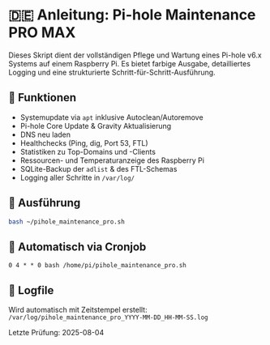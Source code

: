 # 🇩🇪 Anleitung: Pi-hole Maintenance PRO MAX

Dieses Skript dient der vollständigen Pflege und Wartung eines Pi-hole v6.x Systems auf einem Raspberry Pi. Es bietet farbige Ausgabe, detailliertes Logging und eine strukturierte Schritt-für-Schritt-Ausführung.

## 🧰 Funktionen

- Systemupdate via `apt` inklusive Autoclean/Autoremove
- Pi-hole Core Update & Gravity Aktualisierung
- DNS neu laden
- Healthchecks (Ping, dig, Port 53, FTL)
- Statistiken zu Top-Domains und -Clients
- Ressourcen- und Temperaturanzeige des Raspberry Pi
- SQLite-Backup der `adlist` & des FTL-Schemas
- Logging aller Schritte in `/var/log/`

## 🔧 Ausführung

```bash
bash ~/pihole_maintenance_pro.sh
```

## 🔁 Automatisch via Cronjob

```cron
0 4 * * 0 bash /home/pi/pihole_maintenance_pro.sh
```

## 📝 Logfile

Wird automatisch mit Zeitstempel erstellt:
`/var/log/pihole_maintenance_pro_YYYY-MM-DD_HH-MM-SS.log`

Letzte Prüfung: 2025-08-04
